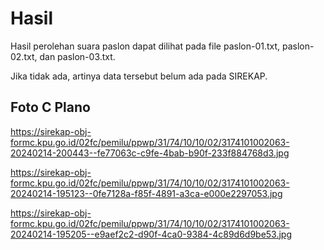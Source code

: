# Hasil

Hasil perolehan suara paslon dapat dilihat pada file paslon-01.txt, paslon-02.txt, dan paslon-03.txt.

Jika tidak ada, artinya data tersebut belum ada pada SIREKAP.

## Foto C Plano

https://sirekap-obj-formc.kpu.go.id/02fc/pemilu/ppwp/31/74/10/10/02/3174101002063-20240214-200443--fe77063c-c9fe-4bab-b90f-233f884768d3.jpg

https://sirekap-obj-formc.kpu.go.id/02fc/pemilu/ppwp/31/74/10/10/02/3174101002063-20240214-195123--0fe7128a-f85f-4891-a3ca-e000e2297053.jpg

https://sirekap-obj-formc.kpu.go.id/02fc/pemilu/ppwp/31/74/10/10/02/3174101002063-20240214-195205--e9aef2c2-d90f-4ca0-9384-4c89d6d9be53.jpg
